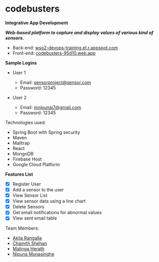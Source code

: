 # codebusters
**Integrative App Development**

***Web-based platform to capture and display values of various kind of sensors.***

- Back-end: [wso2-devops-training.et.r.appspot.com](https://wso2-devops-training.et.r.appspot.com)
- Front-end: [codebusters-95d10.web.app](https://codebusters-95d10.web.app)

**Sample Logins**
- User 1
  - Email: sensorproject@sensor.com
  - Password: 12345

- User 2
  - Email: mnipunai7@gmail.com
  - Password: 12345

Technologies used:
- Spring Boot with Spring security
- Maven
- Mailtrap
- React
- MongoDB
- Firebase Host
- Google Cloud Platform


**Features List**
- [x] Register User
- [x] Add a sensor to the user
- [x] View Sensor List
- [x] View sensor data using a line chart
- [x] Delete Sensors
- [x] Get email notifications for abnormal values
- [x] View sent email table

Team Members:
- [Akila Rangalla](https://github.com/AkilaRangalla223)
- [Chamith Shehan](https://github.com/shehanweerarathne)
- [Malinga Herath](https://github.com/MalingaHerath)
- [Nipuna Munasinghe](https://github.com/nipunai7)
